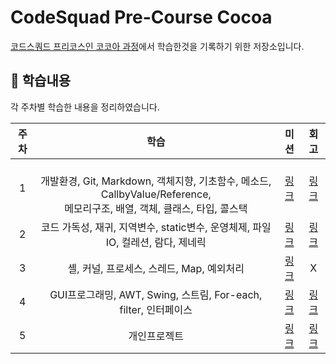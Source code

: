 # CodeSquad Pre-Course Cocoa
[코드스쿼드 프리코스인 코코아 과정](https://codesquad.kr/pre-course/)에서 학습한것을 기록하기 위한 저장소입니다.

## 📝 학습내용
각 주차별 학습한 내용을 정리하였습니다.

|주차|학습|미션|회고|
|:---:|:---:|:---:|:---:|
|1|<br>개발환경, Git, Markdown, 객체지향, 기초함수, 메소드, CallbyValue/Reference, </br>메모리구조, 배열, 객체, 클래스, 타입, 콜스택|[링크](https://github.com/ffinn92/codesquad-pre-course-cocoa/tree/master/d1%20mission)|[링크](https://vanslife.tistory.com/50?category=1092907)|
|2|코드 가독성, 재귀, 지역변수, static변수, 운영체제, 파일IO, 컬레션, 람다, 제네릭|[링크](https://github.com/ffinn92/codesquad-pre-course-cocoa/tree/master/D2%20mission)|[링크](https://vanslife.tistory.com/51?category=1092907)|
|3|셸, 커널, 프로세스, 스레드, Map, 예외처리|[링크](https://github.com/ffinn92/codesquad-pre-course-cocoa/tree/master/D3%20Mission/D3)|X|
|4|GUI프로그래밍, AWT, Swing, 스트림, For-each, filter, 인터페이스|[링크](https://github.com/ffinn92/codesquad-pre-course-cocoa/tree/master/D4%20mission/D4)|[링크](https://vanslife.tistory.com/52?category=1092907)|
|5|개인프로젝트|[링크](https://github.com/ffinn92/codesquad-pre-course-cocoa/tree/master/DP%20Mission)|[링크](https://vanslife.tistory.com/53?category=1092907)|
